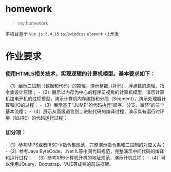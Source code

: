 # homework

> my homework

本项目基于 `Vue.js 3.4.15` `tailwindcss` `element ui`开发

# 作业要求

### 使用HTML5相关技术，实现逻辑的计算机模型。基本要求如下：

-（1）展示二进制（数据和代码）的原理，演示整数（补码）、浮点数的原理、指令集设计原理；
-（2）展示以内存为中心的程序员视角的计算机模型，演示计算机加电开机的过程模型，演示计算机内存编指和分段（Segment），演示处理器计算和I/O的过程；
-（3）展示基于“JUMP”的代码执行“顺序、分支、循环”的三个基本流程；
-（4）展示从高级语言到二进制代码的编译过程，演示具有运行时环境（如JRE）的代码运行过程；

### 加分项：

-（1）参考MIPS或者RISC-V指令集规范，完整演示指令集和二进制的对应关系；
-（2）参考Java ByteCode、.Net IL等中间代码规范，完整演示中间代码的编译和运行过程；
-（3）参考X86计算机开机的地址规范，演示开机过程；
-（4）可以使用JQuery、Bootstrap、VUE等成熟的前端框架。
